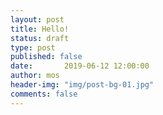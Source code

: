 ```yaml
---
layout: post
title: Hello!
status: draft
type: post
published: false
date:       2019-06-12 12:00:00
author: mos
header-img: "img/post-bg-01.jpg"
comments: false
---
```

